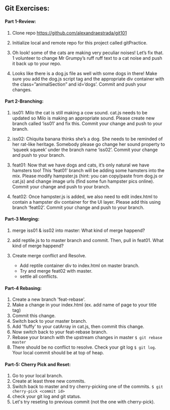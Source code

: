 ## Git Exercises:

#### Part 1-Review:
 
1. Clone repo https://github.com/alexandraestrada/git101 

2. Initialize local and remote repo for this project called gitPractice.

3. Oh look! some of the cats are making very peculiar noises! Let’s fix that. 1 volunteer to change Mr Grumpy’s ruff ruff text to a cat noise and push it back up to your repo.

4. Looks like there is a dog.js file as well with some dogs in there! Make sure you add the dog.js script tag and the appropriate div container with the class=”animalSection” and id=‘dogs’. Commit and push your changes.




#### Part 2-Branching: 

1. iss01: Milo the cat is still making a cow sound. cat.js needs to be updated so Milo is making an appropriate sound. Please create new branch called ‘iss01’ and fix this. Commit your change and push to your branch. 

2. iss02: Chiquita banana thinks she’s a dog. She needs to be reminded of her rat-like heritage. Somebody please go change her  sound property to ‘squeek squeek’ under the branch name ‘iss02’. Commit your change and push to your branch. 

3. feat01: Now that we have dogs and cats, it’s only natural we have hamsters too! This ‘feat01’ branch will be adding some hamsters into the mix. Please modify hampster.js (hint: you can copy/paste from dog.js or cat.js) and change image urls (find some fun hampster pics online). Commit your change and push to your branch.

4. feat02: Once hampster.js is added, we also need to edit index.html to contain a hampster div container for the UI layer. Please add this using branch ‘feat02’. Commit your change and push to your branch.

#### Part-3 Merging:


1. merge iss01 & iss02 into master: What kind of merge happend?

2. add reptile.js to to master branch and commit. Then, pull in feat01. What kind of merge happend?

4. Create merge conflict and Resolve.

    * Add reptile container div to index.html on master branch.      
    * Try and merge feat02 with master. 
    * settle all conflicts.


#### Part-4 Rebasing:

1. Create a new branch 'feat-rebase'.
2. Make a change in your index.html  (ex. add name of page to your title tag)
3. Commit this change.
4. Switch back to your master branch.
5. Add 'fluffy' to your catArray in cat.js, then commit this change.
6. Now switch back to your feat-rebase branch.
7. Rebase your branch with the upstream changes in master
  `$ git rebase master`
8. There should be no conflict to resolve.  Check your git log `$ git log`.  Your local commit should be at top of heap.

#### Part-5: Cherry Pick and Reset:
1. Go to your local branch.
2. Create at least three new commits.
3. Switch back to master and try cherry-picking one of the commits.
  `$ git cherry-pick <commit id> `
4. check your git log and git status.
5. Let's try reseting to previous commit (not the one with cherry-pick).

